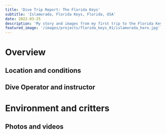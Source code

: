 ```yaml
---
title: 'Dive Trip Report: The Florida Keys'
subtitle: 'Islamorada, Florida Keys, Florida, USA'
date: 2022-03-25
description: 'My story and images from my first trip to the Florida Keys. Diving off Islamorada, and more.'
featured_image: '/images/projects/florida_keys_01/islamorada_hero.jpg'
---
```


# Overview

## Location and conditions

## Dive Operator and instructor

# Environment and critters

## Photos and videos
